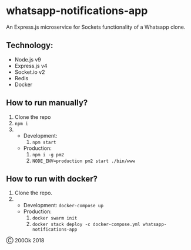 # whatsapp-notifications-app

An Express.js microservice for Sockets functionality of a Whatsapp clone.

## Technology:

* Node.js v9
* Express.js v4
* Socket.io v2
* Redis
* Docker

## How to run manually?

1. Clone the repo
2. `npm i`
3. 
    * Development: 
        1. `npm start`
    * Production:
        1. `npm i -g pm2`
        2. `NODE_ENV=production pm2 start ./bin/www`

## How to run with docker?

1. Clone the repo.
2. 
   * Development: `docker-compose up`
   * Production: 
      1. `docker swarm init`
      2. `docker stack deploy -c docker-compose.yml whatsapp-notifications-app`

&#9400; 200Ok 2018
